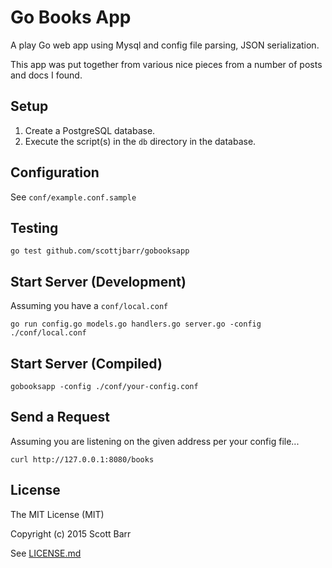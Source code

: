 # Go Books App

A play Go web app using Mysql and config file parsing, JSON serialization.

This app was put together from various nice pieces from a number of posts
and docs I found.

## Setup

1. Create a PostgreSQL database.
2. Execute the script(s) in the `db` directory in the database.

## Configuration

See `conf/example.conf.sample`

## Testing

    go test github.com/scottjbarr/gobooksapp

## Start Server (Development)

Assuming you have a `conf/local.conf`

    go run config.go models.go handlers.go server.go -config ./conf/local.conf

## Start Server (Compiled)

    gobooksapp -config ./conf/your-config.conf

## Send a Request

Assuming you are listening on the given address per your config file...

    curl http://127.0.0.1:8080/books

## License

The MIT License (MIT)

Copyright (c) 2015 Scott Barr

See [LICENSE.md](LICENSE.md)
